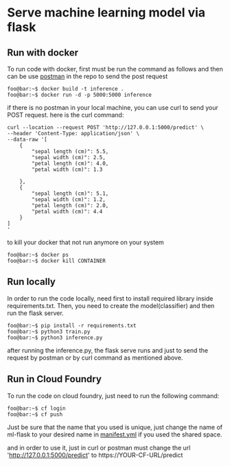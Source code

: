 # Serve machine learning model via flask

## Run with docker
To run code  with docker, first must be run the command as follows and then can be use [postman](https://github.com/elham-zs/Inference-ML-Flask/blob/master/online-inference-innovaton.postman_collection.json) in the repo to send the post request
```console
foo@bar:~$ docker build -t inference .
foo@bar:~$ docker run -d -p 5000:5000 inference
```
if there is no postman in your local machine, you can use curl to send your POST request.
here is the curl command:
```
curl --location --request POST 'http://127.0.0.1:5000/predict' \
--header 'Content-Type: application/json' \
--data-raw '[
  	{ 
	  	"sepal length (cm)": 5.5,
	    "sepal width (cm)": 2.5,
	    "petal length (cm)": 4.0,
	    "petal width (cm)": 1.3 
  	
    },
    {
		"sepal length (cm)": 5.1,
	    "sepal width (cm)": 1.2,
	    "petal length (cm)": 2.0,
	    "petal width (cm)": 4.4
    }
]
'
```
to kill your docker that not run anymore on your system
```console
foo@bar:~$ docker ps
foo@bar:~$ docker kill CONTAINER
```

## Run locally
In order to run the code locally, need first to install required library inside requirements.txt. Then, you need to create the model(classifier) and then run the flask server. 
```console
foo@bar:~$ pip install -r requirements.txt
foo@bar:~$ python3 train.py
foo@bar:~$ python3 inference.py
```
after running the inference.py, the flask serve runs and just to send the request by postman or by curl command as mentioned above.

## Run in Cloud Foundry
To run the code on cloud foundry, just need to run the following command:

```console
foo@bar:~$ cf login
foo@bar:~$ cf push
```
Just be sure that the name that you used is unique, just change the name of ml-flask to your desired name in [manifest.yml](https://github.com/elham-zs/Inference-ML-Flask/blob/master/manifest.yml) if you used the shared space.

and in order to use it, just in curl or postman must change the url 'http://127.0.0.1:5000/predict' to https://YOUR-CF-URL/predict
